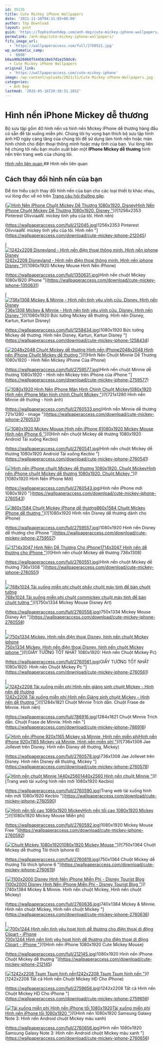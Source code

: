 ```yaml
---
id: 35135
title: Cute Mickey iPhone Wallpapers
date: '2021-11-10T04:31:05+00:00'
author: Top Download
layout: post
guid: 'https://Tophinhanhdep.com/anh-dep/cute-mickey-iphone-wallpapers/'
permalink: /anh-dep/cute-mickey-iphone-wallpapers/
fifu_image_url:
  - 'https://wallpaperaccess.com/full/2760521.jpg'
wp_automatic_camp:
  - '8098'
b0aa90b26068f5445b18e57d1e258dc0:
  - Cute Mickey iPhone Wallpapers
original_link:
  - 'https://wallpaperaccess.com/cute-mickey-iphone'
image: /wp-content/uploads/2021/11/Cute-Mickey-iPhone-Wallpapers.jpg
categories:
  - Ảnh Đẹp
lastmod: '2025-05-16T20:38:31.265Z'
---
```

# Hình nền iPhone Mickey dễ thương

Bộ sưu tập gồm 40 hình nền và hình nền Mickey iPhone dễ thương hàng đầu có sẵn để tải xuống miễn phí. Chúng tôi hy vọng bạn thích bộ sưu tập hình ảnh HD ngày càng tăng của chúng tôi để sử dụng làm hình nền hoặc màn hình chính cho điện thoại thông minh hoặc máy tính của bạn. Vui lòng liên hệ chúng tôi nếu bạn muốn xuất bản một **IPhone Mickey dễ thương** hình nền trên trang web của chúng tôi.

[Hình nền liên quan ](#related) ## Hình nền liên quan

## Cách thay đổi hình nền của bạn

Để tìm hiểu cách thay đổi hình nền của bạn cho các loại thiết bị khác nhau, vui lòng đọc về nó trên [Trang câu hỏi thường gặp](https://tophinhanhdep.com/faq/).

  
[[![Hình Nền iPhone Chuột Mickey Dễ Thương 1080x1920.  Disney](https://wallpaperaccess.com/full/2760521.jpg)Hình Nền iPhone Chuột Mickey Dễ Thương 1080x1920. Disney "](https://wallpaperaccess.com/download/cute-mickey-iphone-2760521)](![1256x2353 Pinterest OlivviaaW.  mickey tình yêu của tôi.  Hình nền)

(https://wallpaperaccess.com/full/212045.jpg)1256x2353 Pinterest OlivviaaW. mickey tình yêu của tôi. Hình nền "](https://wallpaperaccess.com/download/cute-mickey-iphone-212045)

[[![1242x2208 Disneyland - Hình nền điện thoại thông minh.  Hình nền iphone Disney](https://wallpaperaccess.com/full/2760525.png)1242x2208 Disneyland - Hình nền điện thoại thông minh. Hình nền iphone Disney "](https://wallpaperaccess.com/download/cute-mickey-iphone-2760525)](![1080x1920 Mickey Mouse Hình Nền iPhone)

(https://wallpaperaccess.com/full/1350631.jpg)Hình nền chuột Mickey 1080x1920 iPhone "](https://wallpaperaccess.com/download/cute-mickey-iphone-1350631)

[[![736x1308 Mickey & Minnie - Hình nền tình yêu vĩnh cửu.  Disney.  Hình nền Disney](https://wallpaperaccess.com/full/805822.jpg)736x1308 Mickey &amp; Minnie - Hình nền tình yêu vĩnh cửu. Disney. Hình nền Disney "](https://wallpaperaccess.com/download/cute-mickey-iphone-805822)](![1080x1920 Bức tường Mickey dễ thương.  Hình nền Disney, Kartun, Kartun Disney)

(https://wallpaperaccess.com/full/1258434.jpg)1080x1920 Bức tường Mickey dễ thương. Hình nền Disney, Kartun, Kartun Disney "](https://wallpaperaccess.com/download/cute-mickey-iphone-1258434)

[[![2048x2048 Chuột Mickey dễ thương Hình nền iPhone](https://wallpaperaccess.com/full/846715.jpg)2048x2048 Hình nền iPhone Chuột Mickey dễ thương "](https://wallpaperaccess.com/download/cute-mickey-iphone-846715)](![Hình Nền Chuột Minnie Dễ Thương 1080x1920 - Hình Nền Mickey iPhone Của iPhone)

(https://wallpaperaccess.com/full/2759577.jpg)Hình nền chuột Minnie dễ thương 1080x1920 - Hình nền Mickey trên iPhone của iPhone "](https://wallpaperaccess.com/download/cute-mickey-iphone-2759577)

[[![1080x1920 Hình Nền iPhone Màn Hình Chính Chuột Mickey](https://wallpaperaccess.com/full/2760531.jpg)1080x1920 Hình nền iPhone Màn hình chính Chuột Mickey "](https://wallpaperaccess.com/download/cute-mickey-iphone-2760531)](![721x1280 Hình nền Minnie dễ thương - hình ảnh)

(https://wallpaperaccess.com/full/2760533.png)Hình nền Minnie dễ thương 721x1280 - image "](https://wallpaperaccess.com/download/cute-mickey-iphone-2760533)

[[![1080x1920 Mickey Mouse Hình nền iPhone 6](https://wallpaperaccess.com/full/2760539.jpg)1080x1920 Mickey Mouse Hình nền iPhone 6 "](https://wallpaperaccess.com/download/cute-mickey-iphone-2760539)](![Hình nền chuột Mickey dễ thương 1080x1920 Android Tải xuống Kecbio)

(https://wallpaperaccess.com/full/2760541.jpg)Hình nền chuột Mickey dễ thương 1080x1920 Android Tải xuống Kecbio "](https://wallpaperaccess.com/download/cute-mickey-iphone-2760541)

[[![Hình nền iPhone chuột Mickey dễ thương 1080x1920.  Chuột Mickey](https://wallpaperaccess.com/full/2667949.jpg)Hình nền iPhone chuột Mickey dễ thương 1080x1920. Chuột Mickey "](https://wallpaperaccess.com/download/cute-mickey-iphone-2667949)](![1080x1920 Hình Nền iPhone Mới)

(https://wallpaperaccess.com/full/2760543.jpg)Hình nền iPhone mới 1080x1920 "](https://wallpaperaccess.com/download/cute-mickey-iphone-2760543)

[[![860x1584 Chuột Mickey iPhone dễ thương](https://wallpaperaccess.com/full/2760545.jpg)860x1584 Chuột Mickey iPhone dễ thương "](https://wallpaperaccess.com/download/cute-mickey-iphone-2760545)](![1080x1920 Hình nền Disney dễ thương dành cho iPhone)

(https://wallpaperaccess.com/full/2759557.jpg)1080x1920 Hình nền Disney dễ thương cho iPhone "](https://wallpaperaccess.com/download/cute-mickey-iphone-2759557)

[[![1714x3047 Hình Nền Dễ Thương Cho iPhone](https://wallpaperaccess.com/full/2760550.jpg)1714x3047 Hình nền dễ thương cho iPhone "](https://wallpaperaccess.com/download/cute-mickey-iphone-2760550)](![Hình nền chuột Mickey dễ thương 736x1308)

(https://wallpaperaccess.com/full/2760551.jpg)Hình nền chuột Mickey dễ thương 736x1308 "](https://wallpaperaccess.com/download/cute-mickey-iphone-2760551)

[[![768x1024 Tải xuống miễn phí chuột phẩy chuột máy tính để bàn chuột tường](https://wallpaperaccess.com/full/2760556.jpg)768x1024 Tải xuống miễn phí chuột commickey chuột máy tính để bàn chuột tường "](https://wallpaperaccess.com/download/cute-mickey-iphone-2760556)](![750x1334 Mickey Mouse Disney Art)

(https://wallpaperaccess.com/full/2760558.jpg)750x1334 Mickey Mouse Disney Art "](https://wallpaperaccess.com/download/cute-mickey-iphone-2760558)

[[![750x1334 Mickey.  Hình nền điện thoại Disney, hình nền chuột Mickey iphone](https://wallpaperaccess.com/full/2760560.png)750x1334 Mickey. Hình nền điện thoại Disney, hình nền chuột Mickey iphone "](https://wallpaperaccess.com/download/cute-mickey-iphone-2760560)](![GIẤY TƯỜNG TỐT NHẤT 1080x1920: Hình nền Chuột Mickey Pc)

(https://wallpaperaccess.com/full/2760561.jpg)GIẤY TƯỜNG TỐT NHẤT 1080x1920: Hình nền Chuột Mickey Pc "](https://wallpaperaccess.com/download/cute-mickey-iphone-2760561)

[[![1242x2208 Tải xuống miễn phí Hình nền giáng sinh chuột Mickey - Hình nền dễ thương](https://wallpaperaccess.com/full/2759641.jpg)1242x2208 Tải xuống miễn phí Hình nền Giáng sinh chuột Mickey - Hình nền dễ thương "](https://wallpaperaccess.com/download/cute-mickey-iphone-2759641)](![1284x1821 Chuột Minnie Trích dẫn.  Chuột Frase de Minnie.  Hình nền)

(https://wallpaperaccess.com/full/786916.jpg)1284x1821 Chuột Minnie Trích dẫn. Chuột Frase de Minnie. Hình nền "](https://wallpaperaccess.com/download/cute-mickey-iphone-786916)

[[![Hình nền iPhone 920x1165 Mickey và Minnie, Hình nền miễn phí](https://wallpaperaccess.com/full/2760575.jpg)Hình nền iPhone 920x1165 Mickey và Minnie, Hình nền miễn phí "](https://wallpaperaccess.com/download/cute-mickey-iphone-2760575)](![736x1308 Jae Jollevet trên Disney.  Hình nền Disney dễ thương, Mickey)

(https://wallpaperaccess.com/full/2760578.jpg)736x1308 Jae Jollevet trên Disney. Hình nền Disney dễ thương, Mickey "](https://wallpaperaccess.com/download/cute-mickey-iphone-2760578)

[[![Hình nền chuột Minnie 1440x2560](https://wallpaperaccess.com/full/2760580.jpg)1440x2560 Hình nền chuột Minnie "](https://wallpaperaccess.com/download/cute-mickey-iphone-2760580)](![Trang web tải xuống hình nền mới 1080x1920 Kecbio)

(https://wallpaperaccess.com/full/2760590.jpg)Trang web tải xuống hình nền mới 1080x1920 Kecbio "](https://wallpaperaccess.com/download/cute-mickey-iphone-2760590)

[[![Hình nền tối cao 1080x1920 Mickey](https://wallpaperaccess.com/full/2760591.jpg)Hình nền tối cao 1080x1920 Mickey "](https://wallpaperaccess.com/download/cute-mickey-iphone-2760591)](![1080x1920 Mickey Mouse Miễn phí)

(https://wallpaperaccess.com/full/2760592.jpg)1080x1920 Mickey Mouse Free "](https://wallpaperaccess.com/download/cute-mickey-iphone-2760592)

[[![Chuột Mickey 1080x1920](https://wallpaperaccess.com/full/2759559.jpg)1080x1920 Mickey Mouse "](https://wallpaperaccess.com/download/cute-mickey-iphone-2759559)](![750x1364 Chuột Mickey dễ thương Tôi thích Iphone 6)

(https://wallpaperaccess.com/full/2760619.jpg)750x1364 Chuột Mickey dễ thương Tôi thích Iphone 6 "](https://wallpaperaccess.com/download/cute-mickey-iphone-2760619)

[[![1100x2000 Disney Hình Nền iPhone Miễn Phí - Disney Tourist Blog](https://wallpaperaccess.com/full/1834237.jpg) 1100x2000 Disney Hình Nền iPhone Miễn Phí - Disney Tourist Blog "](https://wallpaperaccess.com/download/cute-mickey-iphone-1834237)](![740x1384 Mickey & Minnie.  Hình nền chuột Mickey, Hình nền chuột Mickey)

(https://wallpaperaccess.com/full/2760636.jpg)740x1384 Mickey &amp; Minnie. Hình nền chuột Mickey, Hình nền chuột Mickey "](https://wallpaperaccess.com/download/cute-mickey-iphone-2760636)

[[![700x1244 Hình nền tình yêu hoạt hình dễ thương cho điện thoại di động Clipart - iPhone](https://wallpaperaccess.com/full/2760637.jpg)700x1244 Hình nền tình yêu hoạt hình dễ thương cho điện thoại di động Clipart - iPhone "](https://wallpaperaccess.com/download/cute-mickey-iphone-2760637)](![Hình nền iPhone 1080x1920 Cute Mickey Mouse)

(https://wallpaperaccess.com/full/212145.jpg)1080x1920 Hình nền iPhone Chuột Mickey dễ thương "](https://wallpaperaccess.com/download/cute-mickey-iphone-212145)

[[![1242x2208 Tsum Tsum hình nền](https://wallpaperaccess.com/full/1690064.jpg)1242x2208 Tsum Tsum hình nền "](https://wallpaperaccess.com/download/cute-mickey-iphone-1690064)](![1242x2208 Tất cả Hình nền Chuột Mickey HD Cho iPhone)

(https://wallpaperaccess.com/full/2759656.jpg)1242x2208 Tất cả Hình nền Chuột Mickey HD Cho iPhone "](https://wallpaperaccess.com/download/cute-mickey-iphone-2759656)

[[![Tải xuống miễn phí Hình nền iPhone tối 1080x1920](https://wallpaperaccess.com/full/2760652.jpg)Tải xuống miễn phí Hình nền iPhone tối 1080x1920 "](https://wallpaperaccess.com/download/cute-mickey-iphone-2760652)](![Hình nền 1080x1920 Samsung Galaxy Note 3: Hình nền Android chuột Mickey màu xanh)

(https://wallpaperaccess.com/full/2760656.jpg)Hình nền 1080x1920 Samsung Galaxy Note 3: Hình nền Android chuột Mickey màu xanh "](https://wallpaperaccess.com/download/cute-mickey-iphone-2760656)
